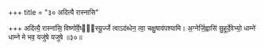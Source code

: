 +++
title = "३० अदित्यै रास्नासि"

+++
अदि॑त्यै॒ रास्ना॑सि॒ विष्णो॑र्वे॒ष्पो᳖स्यू॒र्ज्जे त्वाऽद॑ब्धेन॒ त्वा॒ चक्षु॒षाव॑पश्यामि। अ॒ग्नेर्जि॒ह्वासि॑ सु॒हूर्दे॒वेभ्यो॒ धाम्ने॑ धाम्ने मे भव॒ यजु॑षे यजुषे ॥३०॥